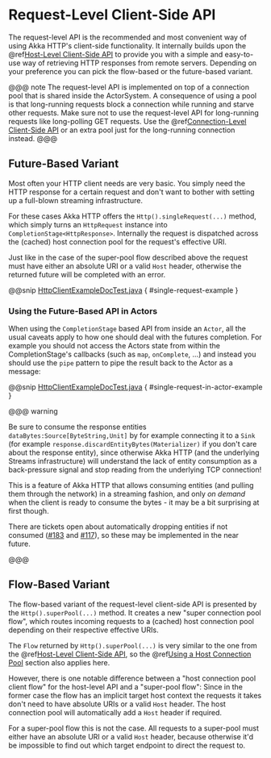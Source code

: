<a id="request-level-api-java"></a>
# Request-Level Client-Side API

The request-level API is the recommended and most convenient way of using Akka HTTP's client-side functionality. It internally builds upon the
@ref[Host-Level Client-Side API](host-level.md#host-level-api-java) to provide you with a simple and easy-to-use way of retrieving HTTP responses from remote servers.
Depending on your preference you can pick the flow-based or the future-based variant.

@@@ note
The request-level API is implemented on top of a connection pool that is shared inside the ActorSystem. A consequence of
using a pool is that long-running requests block a connection while running and starve other requests. Make sure not to use
the request-level API for long-running requests like long-polling GET requests. Use the @ref[Connection-Level Client-Side API](connection-level.md#connection-level-api-java)
or an extra pool just for the long-running connection instead.
@@@

## Future-Based Variant

Most often your HTTP client needs are very basic. You simply need the HTTP response for a certain request and don't
want to bother with setting up a full-blown streaming infrastructure.

For these cases Akka HTTP offers the `Http().singleRequest(...)` method, which simply turns an `HttpRequest` instance
into `CompletionStage<HttpResponse>`. Internally the request is dispatched across the (cached) host connection pool for the
request's effective URI.

Just like in the case of the super-pool flow described above the request must have either an absolute URI or a valid
`Host` header, otherwise the returned future will be completed with an error.

@@snip [HttpClientExampleDocTest.java](../../../../../test/java/docs/http/javadsl/HttpClientExampleDocTest.java) { #single-request-example }

### Using the Future-Based API in Actors

When using the `CompletionStage` based API from inside an `Actor`, all the usual caveats apply to how one should deal
with the futures completion. For example you should not access the Actors state from within the CompletionStage's callbacks
(such as `map`, `onComplete`, ...) and instead you should use the `pipe` pattern to pipe the result back
to the Actor as a message:

@@snip [HttpClientExampleDocTest.java](../../../../../test/java/docs/http/javadsl/HttpClientExampleDocTest.java) { #single-request-in-actor-example }

@@@ warning

Be sure to consume the response entities `dataBytes:Source[ByteString,Unit]` by for example connecting it
to a `Sink` (for example `response.discardEntityBytes(Materializer)` if you don't care about the
response entity), since otherwise Akka HTTP (and the underlying Streams infrastructure) will understand the
lack of entity consumption as a back-pressure signal and stop reading from the underlying TCP connection!

This is a feature of Akka HTTP that allows consuming entities (and pulling them through the network) in
a streaming fashion, and only *on demand* when the client is ready to consume the bytes -
it may be a bit surprising at first though.

There are tickets open about automatically dropping entities if not consumed ([#183](https://github.com/akka/akka-http/issues/183) and [#117](https://github.com/akka/akka-http/issues/117)),
so these may be implemented in the near future.

@@@

## Flow-Based Variant

The flow-based variant of the request-level client-side API is presented by the `Http().superPool(...)` method.
It creates a new "super connection pool flow", which routes incoming requests to a (cached) host connection pool
depending on their respective effective URIs.

The `Flow` returned by `Http().superPool(...)` is very similar to the one from the @ref[Host-Level Client-Side API](host-level.md#host-level-api-java), so the
@ref[Using a Host Connection Pool](host-level.md#using-a-host-connection-pool-java) section also applies here.

However, there is one notable difference between a "host connection pool client flow" for the host-level API and a
"super-pool flow":
Since in the former case the flow has an implicit target host context the requests it takes don't need to have absolute
URIs or a valid `Host` header. The host connection pool will automatically add a `Host` header if required.

For a super-pool flow this is not the case. All requests to a super-pool must either have an absolute URI or a valid
`Host` header, because otherwise it'd be impossible to find out which target endpoint to direct the request to.

